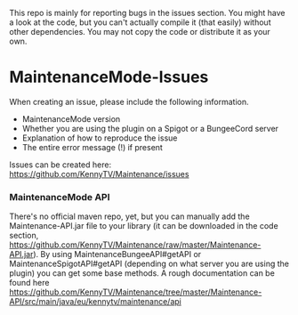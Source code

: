 This repo is mainly for reporting bugs in the issues section. You might have a look at the code, but you can't actually compile it (that easily) without other dependencies.
You may not copy the code or distribute it as your own.

# MaintenanceMode-Issues

When creating an issue, please include the following information.
- MaintenanceMode version
- Whether you are using the plugin on a Spigot or a BungeeCord server
- Explanation of how to reproduce the issue
- The entire error message (!) if present

Issues can be created here: https://github.com/KennyTV/Maintenance/issues

### MaintenanceMode API

There's no official maven repo, yet, but you can manually add the Maintenance-API.jar file to your library (it can be downloaded in the code section, https://github.com/KennyTV/Maintenance/raw/master/Maintenance-API.jar).
By using MaintenanceBungeeAPI#getAPI or MaintenanceSpigotAPI#getAPI (depending on what server you are using the plugin) you can get some base methods. A rough documentation can be found here https://github.com/KennyTV/Maintenance/tree/master/Maintenance-API/src/main/java/eu/kennytv/maintenance/api
